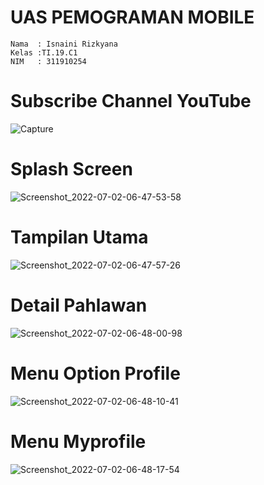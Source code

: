# UAS PEMOGRAMAN MOBILE

~~~
Nama  : Isnaini Rizkyana
Kelas :TI.19.C1
NIM   : 311910254
~~~

# Subscribe Channel YouTube
![Capture](https://user-images.githubusercontent.com/81541764/176993900-5294f3e3-37b5-49c3-941e-bc998682d777.PNG)


# Splash Screen
![Screenshot_2022-07-02-06-47-53-58](https://user-images.githubusercontent.com/81541764/176978355-1dbdf533-bc74-496e-9509-5ec18f07750f.png)

# Tampilan Utama
![Screenshot_2022-07-02-06-47-57-26](https://user-images.githubusercontent.com/81541764/176978402-ea0fc202-57f7-41c0-b0dc-7257ea3b356f.png)

# Detail Pahlawan
![Screenshot_2022-07-02-06-48-00-98](https://user-images.githubusercontent.com/81541764/176978432-6e147ce4-7773-49cb-b883-5257cd4ef110.png)

# Menu Option Profile
![Screenshot_2022-07-02-06-48-10-41](https://user-images.githubusercontent.com/81541764/176978479-20c1720a-e3c4-41d9-a824-87b2dd7c2837.png)

# Menu Myprofile
![Screenshot_2022-07-02-06-48-17-54](https://user-images.githubusercontent.com/81541764/176978492-bbdd807e-69eb-4ea7-a96b-56f15dbf1bb5.png)
